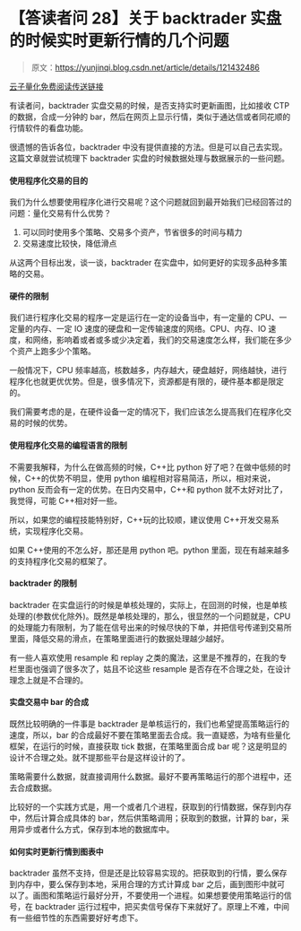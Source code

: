 # 【答读者问 28】关于 backtrader 实盘的时候实时更新行情的几个问题

> 原文：<https://yunjinqi.blog.csdn.net/article/details/121432486>

[云子量化免费阅读传送链接](https://www.yunjinqi.top/article/56)

有读者问，backtrader 实盘交易的时候，是否支持实时更新画图，比如接收 CTP 的数据，合成一分钟的 bar，然后在网页上显示行情，类似于通达信或者同花顺的行情软件的看盘功能。

很遗憾的告诉各位，backtrader 中没有提供直接的方法。但是可以自己去实现。这篇文章就尝试梳理下 backtrader 实盘的时候数据处理与数据展示的一些问题。

#### 使用程序化交易的目的

我们为什么想要使用程序化进行交易呢？这个问题就回到最开始我们已经回答过的问题：量化交易有什么优势？

1.  可以同时使用多个策略、交易多个资产，节省很多的时间与精力
2.  交易速度比较快，降低滑点

从这两个目标出发，谈一谈，backtrader 在实盘中，如何更好的实现多品种多策略的交易。

#### 硬件的限制

我们进行程序化交易的程序一定是运行在一定的设备当中，有一定量的 CPU、一定量的内存、一定 IO 速度的硬盘和一定传输速度的网络。CPU、内存、IO 速度，和网络，影响着或者或多或少决定着，我们的交易速度怎么样，我们能在多少个资产上跑多少个策略。

一般情况下，CPU 频率越高，核数越多，内存越大，硬盘越好，网络越快，进行程序化也就更优优势。但是，很多情况下，资源都是有限的，硬件基本都是限定的。

我们需要考虑的是，在硬件设备一定的情况下，我们应该怎么提高我们在程序化交易的时候的优势。

#### 使用程序化交易的编程语言的限制

不需要我解释，为什么在做高频的时候，C++比 python 好了吧？在做中低频的时候，C++的优势不明显，使用 python 编程相对容易简洁，所以，相对来说，python 反而会有一定的优势。在日内交易中，C++和 python 就不太好对比了，我觉得，可能 C++相对好一些。

所以，如果您的编程技能特别好，C++玩的比较顺，建议使用 C++开发交易系统，实现程序化交易。

如果 C++使用的不怎么好，那还是用 python 吧。python 里面，现在有越来越多的支持程序化交易的框架了。

#### backtrader 的限制

backtrader 在实盘运行的时候是单核处理的，实际上，在回测的时候，也是单核处理的(参数优化除外)。既然是单核处理的，那么，很显然的一个问题就是，CPU 的处理能力有限制，为了能在信号出来的时候尽快的下单，并把信号传递到交易所里面，降低交易的滑点，在策略里面进行的数据处理越少越好。

有一些人喜欢使用 resample 和 replay 之类的魔法，这里是不推荐的，在我的专栏里面也强调了很多次了，姑且不论这些 resample 是否存在不合理之处，在设计理念上就是不合理的。

#### 实盘交易中 bar 的合成

既然比较明确的一件事是 backtrader 是单核运行的，我们也希望提高策略运行的速度，所以，bar 的合成最好不要在策略里面去合成。我一直疑惑，为啥有些量化框架，在运行的时候，直接获取 tick 数据，在策略里面合成 bar 呢？这是明显的设计不合理之处。就不提那些平台是这样设计的了。

策略需要什么数据，就直接调用什么数据。最好不要再策略运行的那个进程中，还去合成数据。

比较好的一个实践方式是，用一个或者几个进程，获取到的行情数据，保存到内存中，然后计算合成具体的 bar，然后供策略调用；获取到的数据，计算的 bar，采用异步或者什么方式，保存到本地的数据库中。

#### 如何实时更新行情到图表中

backtrader 虽然不支持，但是还是比较容易实现的。把获取到的行情，要么保存到内存中，要么保存到本地，采用合理的方式计算成 bar 之后，画到图形中就可以了。画图和策略运行最好分开，不要使用一个进程。如果想要使用策略运行的信号，在 backtrader 运行过程中，把买卖信号保存下来就好了。原理上不难，中间有一些细节性的东西需要好好考虑下。
